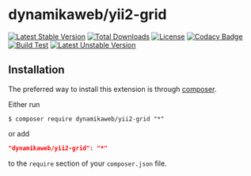 dynamikaweb/yii2-grid 
====================================
[![Latest Stable Version](https://img.shields.io/github/v/release/dynamikaweb/yii2-grid)](https://packagist.org/packages/dynamikaweb/yii2-grid) [![Total Downloads](https://poser.pugx.org/dynamikaweb/yii2-grid/downloads)](https://packagist.org/packages/dynamikaweb/yii2-grid) [![License](https://poser.pugx.org/dynamikaweb/yii2-grid/license)](https://github.com/dynamikaweb/yii2-grid/blob/master/LICENSE) [![Codacy Badge](https://app.codacy.com/project/badge/Grade/4c3e83068e31436f916c7bb3e5a8ff57)](https://www.codacy.com/gh/dynamikaweb/yii2-grid?utm_source=github.com&amp;utm_medium=referral&amp;utm_content=dynamikaweb/yii2-grid&amp;utm_campaign=Badge_Grade) [![Build Test](https://scrutinizer-ci.com/g/dynamikaweb/yii2-grid/badges/build.png?b=master)](https://scrutinizer-ci.com/g/dynamikaweb/yii2-grid/) [![Latest Unstable Version](https://poser.pugx.org/dynamikaweb/yii2-grid/v/unstable)](https://packagist.org/packages/dynamikaweb/yii2-grid)

Installation
------------
The preferred way to install this extension is through [composer](http://getcomposer.org/download/).

Either run

```SHELL
$ composer require dynamikaweb/yii2-grid "*"
```

or add

```JSON
"dynamikaweb/yii2-grid": "*"
```

to the `require` section of your `composer.json` file.